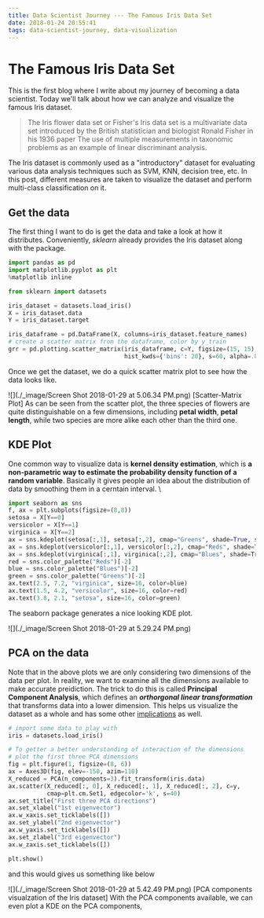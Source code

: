 ```yaml
---
title: Data Scientist Journey --- The Famous Iris Data Set
date: 2018-01-24 20:55:41
tags: data-scientist-journey, data-visualization
---
```

# The Famous Iris Data Set
This is the first blog where I write about my journey of becoming a data scientist. Today we'll talk about how we can analyze and visualize the famous Iris dataset.

> The Iris flower data set or Fisher's Iris data set is a multivariate data set introduced by the British statistician and biologist Ronald Fisher in his 1936 paper The use of multiple measurements in taxonomic problems as an example of linear discriminant analysis.

The Iris dataset is commonly used as a "introductory" dataset for evaluating various data analysis techniques such as SVM, KNN, decision tree, etc. In this post, different measures are taken to visualize the dataset and perform multi-class classification on it.

## Get the data
The first thing I want to do is get the data and take a look at how it distributes. Conveniently, *sklearn* already provides the Iris dataset along with the package.
```python
import pandas as pd
import matplotlib.pyplot as plt
%matplotlib inline

from sklearn import datasets

iris_dataset = datasets.load_iris()
X = iris_dataset.data
Y = iris_dataset.target

iris_dataframe = pd.DataFrame(X, columns=iris_dataset.feature_names)
# create a scatter matrix from the dataframe, color by y_train
grr = pd.plotting.scatter_matrix(iris_dataframe, c=Y, figsize=(15, 15), marker='o',
                                 hist_kwds={'bins': 20}, s=60, alpha=.8)
```
Once we get the dataset, we do a quick scatter matrix plot to see how the data looks like.

![](./_image/Screen Shot 2018-01-29 at 5.06.34 PM.png)
[Scatter-Matrix Plot]
As can be seen from the scatter plot, the three species of flowers are quite distinguishable on a few dimensions, including **petal width**, **petal length**, while two species are more alike each other than the third one.

## KDE Plot
One common way to visualize data is **kernel density estimation**, which is **a non-parametric way to estimate the probability density function of a random variable**. Basically it gives people an idea about the distribution of data by smoothing them in a cerntain interval. \

```python
import seaborn as sns
f, ax = plt.subplots(figsize=(8,8))
setosa = X[Y==0]
versicolor = X[Y==1]
virginica = X[Y==2]
ax = sns.kdeplot(setosa[:,1], setosa[:,2], cmap="Greens", shade=True, shade_lowest=False)
ax = sns.kdeplot(versicolor[:,1], versicolor[:,2], cmap="Reds", shade=True, shade_lowest=False)
ax = sns.kdeplot(virginica[:,1], virginica[:,2], cmap="Blues", shade=True, shade_lowest=False)
red = sns.color_palette("Reds")[-2]
blue = sns.color_palette("Blues")[-2]
green = sns.color_palette("Greens")[-2]
ax.text(2.5, 7.2, "virginica", size=16, color=blue)
ax.text(1.5, 4.2, "versicolor", size=16, color=red)
ax.text(3.8, 2.1, "setosa", size=16, color=green)
```
The seaborn package generates a nice looking KDE plot.

![](./_image/Screen Shot 2018-01-29 at 5.29.24 PM.png)

## PCA on the data
Note that in the above plots we are only considering two dimensions of the data per plot. In reality, we want to examine all the dimensions available to make accurate preidiction. The trick to do this is called **Principal Component Analysis**, which defines an ***orthorgonal linear transformation*** that transforms data into a lower dimension. This helps us visualize the dataset as a whole and has some other [implications](https://en.wikipedia.org/wiki/Principal_component_analysis#First_component) as well.

```python
# import some data to play with
iris = datasets.load_iris()

# To getter a better understanding of interaction of the dimensions
# plot the first three PCA dimensions
fig = plt.figure(1, figsize=(8, 6))
ax = Axes3D(fig, elev=-150, azim=110)
X_reduced = PCA(n_components=3).fit_transform(iris.data)
ax.scatter(X_reduced[:, 0], X_reduced[:, 1], X_reduced[:, 2], c=y,
           cmap=plt.cm.Set1, edgecolor='k', s=40)
ax.set_title("First three PCA directions")
ax.set_xlabel("1st eigenvector")
ax.w_xaxis.set_ticklabels([])
ax.set_ylabel("2nd eigenvector")
ax.w_yaxis.set_ticklabels([])
ax.set_zlabel("3rd eigenvector")
ax.w_zaxis.set_ticklabels([])

plt.show()
```
and this would gives us something like below

![](./_image/Screen Shot 2018-01-29 at 5.42.49 PM.png)
[PCA components visualzation of the Iris dataset]
With the PCA components available, we can even plot a KDE on the PCA components,  